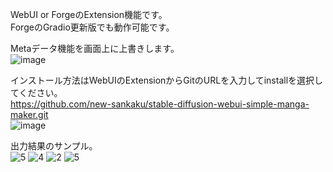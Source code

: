 WebUI or ForgeのExtension機能です。  
ForgeのGradio更新版でも動作可能です。  
  
Metaデータ機能を画面上に上書きします。  
![image](https://github.com/user-attachments/assets/e1098f7c-c35d-49fa-8cd5-48858f99fb6f)  
   
インストール方法はWebUIのExtensionからGitのURLを入力してinstallを選択してください。  
https://github.com/new-sankaku/stable-diffusion-webui-simple-manga-maker.git  
![image](https://github.com/user-attachments/assets/4f66458e-409d-473f-b612-faded16b9c5d)  
  
出力結果のサンプル。  
![5](https://github.com/user-attachments/assets/6026a1a4-3fa7-4aac-bf43-bf0a6d02f8c2)
![4](https://github.com/user-attachments/assets/0591e276-513e-4425-a84e-659d49bd6a20)
![2](https://github.com/user-attachments/assets/1dff703a-d22c-4e27-95b7-5b0a79758f53)
![5](https://github.com/user-attachments/assets/b90f7cc2-6fd8-4de1-8d81-9a59812930f0)
